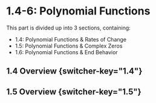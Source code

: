 # 1.4-6: Polynomial Functions

This part is divided up into 3 sections, containing:

* 1.4: Polynomial Functions & Rates of Change
* 1.5: Polynomial Functions & Complex Zeros
* 1.6: Polynomial Functions & End Behavior

<!-- 1.4 -->
## 1.4 Overview {switcher-key="1.4"}



<!-- 1.5 -->
## 1.5 Overview {switcher-key="1.5"}